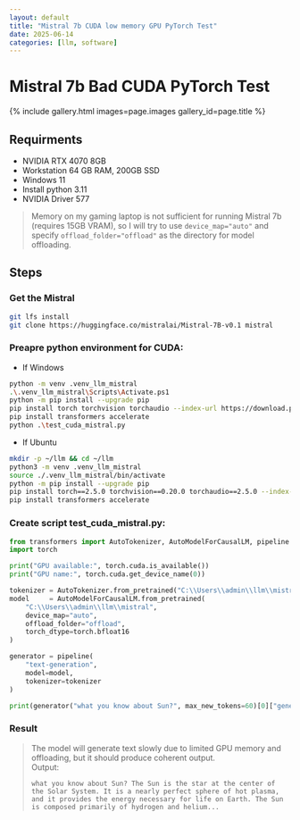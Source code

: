 ```yaml
---
layout: default
title: "Mistral 7b CUDA low memory GPU PyTorch Test"
date: 2025-06-14
categories: [llm, software]
---
```


# Mistral 7b Bad CUDA PyTorch Test 

{% include gallery.html images=page.images gallery_id=page.title %}

## Requirments 
- NVIDIA RTX 4070 8GB
- Workstation 64 GB RAM, 200GB SSD
- Windows 11
- Install python 3.11
- NVIDIA Driver 577

> Memory on my gaming laptop is not sufficient for running Mistral 7b (requires 15GB VRAM), so I will try to use `device_map="auto"` and specify `offload_folder="offload"` as the directory for model offloading.

## Steps

### Get the Mistral
```bash
git lfs install
git clone https://huggingface.co/mistralai/Mistral-7B-v0.1 mistral
```
### Preapre python environment for CUDA:
- If Windows
```bash
python -m venv .venv_llm_mistral
.\.venv_llm_mistral\Scripts\Activate.ps1
python -m pip install --upgrade pip
pip install torch torchvision torchaudio --index-url https://download.pytorch.org/whl/cu128
pip install transformers accelerate
python .\test_cuda_mistral.py
```
- If Ubuntu
```bash
mkdir -p ~/llm && cd ~/llm
python3 -m venv .venv_llm_mistral
source ./.venv_llm_mistral/bin/activate
python -m pip install --upgrade pip
pip install torch==2.5.0 torchvision==0.20.0 torchaudio==2.5.0 --index-url https://download.pytorch.org/whl/cu124
pip install transformers accelerate
```
### Create script test_cuda_mistral.py:
```python
from transformers import AutoTokenizer, AutoModelForCausalLM, pipeline
import torch

print("GPU available:", torch.cuda.is_available())
print("GPU name:", torch.cuda.get_device_name(0))

tokenizer = AutoTokenizer.from_pretrained("C:\\Users\\admin\\llm\\mistral")
model     = AutoModelForCausalLM.from_pretrained(
    "C:\\Users\\admin\\llm\\mistral",
    device_map="auto",
    offload_folder="offload",
    torch_dtype=torch.bfloat16
)

generator = pipeline(
    "text-generation",
    model=model,
    tokenizer=tokenizer
)

print(generator("what you know about Sun?", max_new_tokens=60)[0]["generated_text"])
```
### Result
> The model will generate text slowly due to limited GPU memory and offloading, but it should produce coherent output.  
> Output:
> ```
> what you know about Sun? The Sun is the star at the center of the Solar System. It is a nearly perfect sphere of hot plasma, and it provides the energy necessary for life on Earth. The Sun is composed primarily of hydrogen and helium...
> ```
